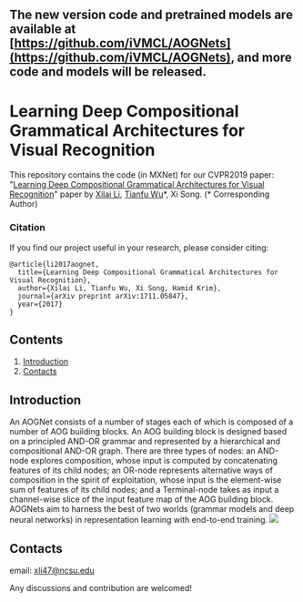 ## The new version code and pretrained models are available at [https://github.com/iVMCL/AOGNets](https://github.com/iVMCL/AOGNets), and more code and models will be released. 
# Learning Deep Compositional Grammatical Architectures for Visual Recognition
This repository contains the code (in MXNet) for our CVPR2019 paper: "[Learning Deep Compositional Grammatical Architectures for Visual Recognition](https://arxiv.org/abs/1711.05847)" paper by [Xilai Li](https://xilaili.github.io), [Tianfu Wu](http://www4.ncsu.edu/~twu19/)\*, Xi Song. (* Corresponding Author)

### Citation

If you find our project useful in your research, please consider citing:

```
@article{li2017aognet,
  title={Learning Deep Compositional Grammatical Architectures for Visual Recognition},
  author={Xilai Li, Tianfu Wu, Xi Song, Hamid Krim},
  journal={arXiv preprint arXiv:1711.05847},
  year={2017}
}
```

## Contents

1. [Introduction](#introduction)
4. [Contacts](#contacts)

## Introduction
An AOGNet consists of a number of stages each of which is composed of a number of AOG building blocks. An AOG building block is designed based on a principled AND-OR grammar and represented by a hierarchical and compositional AND-OR graph. There are three types of nodes: an AND-node explores composition, whose input is computed by concatenating features of its child nodes; an OR-node represents alternative ways of composition in the spirit of exploitation, whose input is the element-wise sum of features of its child nodes; and a Terminal-node takes as input a channel-wise slice of the input feature map of the AOG building block. AOGNets aim to harness the best of two worlds (grammar models and deep neural networks) in representation learning with end-to-end training.
<img src="https://raw.githubusercontent.com/xilaili/xilaili.github.io/master/images/AOGNet-BuildingBlock.png">



## Contacts
email: xli47@ncsu.edu

Any discussions and contribution are welcomed!
